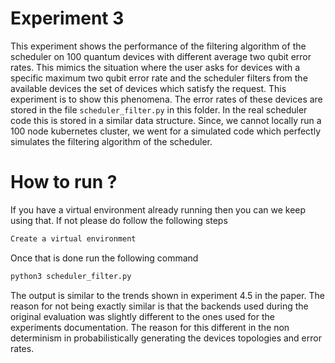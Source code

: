 # Experiment 3

This experiment shows the performance of the filtering algorithm of the scheduler on 100 quantum devices with different average two qubit error rates. This mimics the situation where the user asks for devices with a specific maximum two qubit error rate and the scheduler filters from the available devices the set of devices which satisfy the request. This experiment is to show this phenomena. The error rates of these devices are stored in the file `scheduler_filter.py` in this folder. In the real scheduler code this is stored in a similar data structure. Since, we cannot locally run a 100 node kubernetes cluster, we went for a simulated code which perfectly simulates the filtering algorithm of the scheduler.

# How to run ?

If you have a virtual environment already running then you can we keep using that. If not please do follow the following steps

```bash
Create a virtual environment
```

Once that is done run the following command

```bash
python3 scheduler_filter.py
```

The output is similar to the trends shown in experiment 4.5 in the paper. The reason for not being exactly similar is that the backends used during the original evaluation was slightly different to the ones used for the experiments documentation. The reason for this different in the non determinism in probabilistically generating the devices topologies and error rates.

